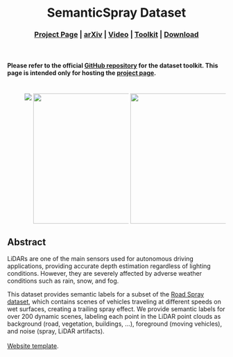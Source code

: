 <div align="center">   

# SemanticSpray Dataset
<h3 align="center">
  <a href="https://semantic-spray-dataset.github.io/">Project Page</a> |
  <a href="https://arxiv.org/abs/2305.16129">arXiv</a> |
  <a href="https://www.youtube.com/watch?v=P_dM0mG9wX8&list=PLajmQbgGUOt2T-JjM6sUUDDeaxqmMZro3">Video</a> |
  <a href="https://github.com/aldipiroli/semantic_spray_dataset">Toolkit</a> |
  <a href="https://oparu.uni-ulm.de/xmlui/handle/123456789/48891">Download</a>
</h3>
</div>
<br>

#### Please refer to the official [GitHub repository](https://github.com/aldipiroli/semantic_spray_dataset)  for the dataset toolkit. This page is intended only for hosting the [project page](https://semantic-spray-dataset.github.io). 
#


<div align="center" style="width:300px">
<figure class="half" style="display:flex">
    <img src="static/videos/compressed/teaser_0.gif">  &nbsp;
    <img style="width:300px" src="static/videos/compressed/teaser_1.gif">  &nbsp;
    <img style="width:300px" src="static/videos/compressed/teaser_2.gif">
</figure>
</div>

## Abstract
LiDARs are one of the main sensors used for autonomous driving applications, providing accurate depth estimation regardless of lighting conditions. However, they are severely affected by adverse weather conditions such as rain, snow, and fog.

This dataset provides semantic labels for a subset of the [Road Spray dataset](https://www.fzd-datasets.de/spray/), which contains scenes of vehicles traveling at different speeds on wet surfaces, creating a trailing spray effect. We provide semantic labels for over 200 dynamic scenes, labeling each point in the LiDAR point clouds as background (road, vegetation, buildings, ...), foreground (moving vehicles), and noise (spray, LiDAR artifacts).
<br>
<br>
[Website template](https://nerfies.github.io).